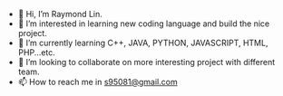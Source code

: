 - 👋 Hi, I’m Raymond Lin.
- 👀 I’m interested in learning new coding language and build the nice project.
- 🌱 I’m currently learning C++, JAVA, PYTHON, JAVASCRIPT, HTML, PHP...etc.
- 💞️ I’m looking to collaborate on more interesting project with different team.
- 📫 How to reach me in s95081@gmail.com

<!---
genfence/genfence is a ✨ special ✨ repository because its `README.md` (this file) appears on your GitHub profile.
You can click the Preview link to take a look at your changes.
--->
